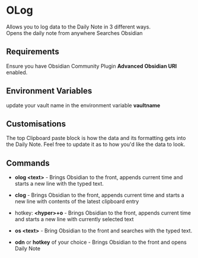 # OLog

Allows you to log data to the Daily Note in 3 different ways.  
Opens the daily note from anywhere
Searches Obsidian

Requirements
------------
Ensure you have Obsidian Community Plugin **Advanced Obsidian URI** enabled.

Environment Variables
---------------------
update your vault name in the environment variable **vaultname**

Customisations
--------------
The top Clipboard paste block is how the data and its formatting gets into the Daily Note. Feel free to update it as to how you'd like the data to look.

Commands
--------
- **olog \<text\>** - Brings Obsidian to the front, appends current time and starts a new line with the typed text.

- **clog** - Brings Obsidian to the front, appends current time and starts a new line with contents of the latest clipboard entry

- hotkey: **\<hyper\>+o** - Brings Obsidian to the front, appends current time and starts a new line with currently selected text

- **os \<text\>** - Bring Obsidian to the front and searches with the typed text.

- **odn** or **hotkey** of your choice - Brings Obsidian to the front and opens Daily Note
